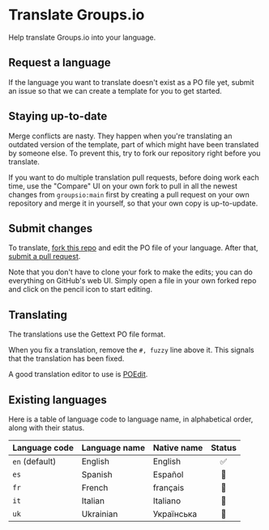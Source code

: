 # Translate Groups.io

Help translate Groups.io into your language.

## Request a language

If the language you want to translate doesn't exist as a PO file yet, submit an issue so that we can create a template for you to get started.

## Staying up-to-date

Merge conflicts are nasty. They happen when you're translating an outdated version of the template, part of which might have been translated by someone else. To prevent this, try to fork our repository right before you translate.

If you want to do multiple translation pull requests, before doing work each time, use the "Compare" UI on your own fork to pull in all the newest changes from `groupsio:main` first by creating a pull request on your own repository and merge it in yourself, so that your own copy is up-to-update.

## Submit changes

To translate, [fork this repo](https://guides.github.com/activities/forking/) and edit the PO file of your language. After that, [submit a pull request](https://guides.github.com/activities/forking/).

Note that you don't have to clone your fork to make the edits; you can do everything on GitHub's web UI. Simply open a file in your own forked repo and click on the pencil icon to start editing.

## Translating

The translations use the Gettext PO file format.

When you fix a translation, remove the `#, fuzzy` line above it. This signals that the translation has been fixed.

A good translation editor to use is [POEdit](https://poedit.net/).

## Existing languages

Here is a table of language code to language name, in alphabetical order, along with their status.

| Language code | Language name | Native name | Status |
| --- | --- | --- | :---: |
| `en` (default) | English | English | ✅ |
| `es` | Spanish | Español | 🚧 |
| `fr` | French | français | 🚧 |
| `it` | Italian | Italiano | 🚧 |
| `uk` | Ukrainian | Українська | 🚧 |


